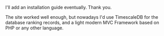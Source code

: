 I'll add an installation guide eventually. Thank you.

The site worked well enough, but nowadays I'd use TimescaleDB for the database ranking records, and a light modern MVC Framework based on PHP or any other language.
